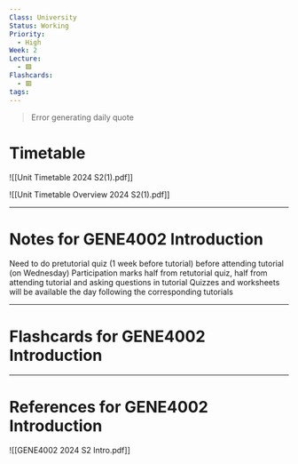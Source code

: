 ```yaml
---
Class: University
Status: Working
Priority:
  - High
Week: 2
Lecture:
  - 🟩
Flashcards:
  - 🟥
tags:
---
```

> Error generating daily quote

# Timetable
![[Unit Timetable 2024 S2(1).pdf]]

![[Unit Timetable Overview 2024 S2(1).pdf]]

---
# Notes for GENE4002 Introduction
Need to do pretutorial quiz (1 week before tutorial) before attending tutorial (on Wednesday)
Participation marks half from retutorial quiz, half from attending tutorial and asking questions in tutorial
Quizzes and worksheets will be available the day following the corresponding tutorials

---
# Flashcards for GENE4002 Introduction


---
# References for GENE4002 Introduction
![[GENE4002 2024 S2 Intro.pdf]]
